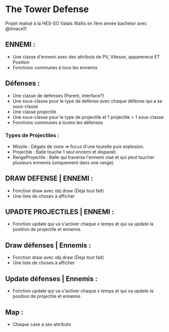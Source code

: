 # The Tower Defense

Projet réalisé à la HES-SO Valais Wallis en 1ère année bachelor avec @limace11

## ENNEMI :
  - Une classe d'ennemi avec des attributs de PV, Vitesse, apparenece ET Position
  - Fonctions communes à tous les ennemis

## Défenses :

  - Une classe de defenses (Parent, interface?)
  - Une sous-classe pour le type de defense avec chaque défense qui a sa sous-classe
  - Une classe projectile
  - Une sous-classe pour le type de projectile et 1 projectile = 1 sous-classe
  - Fonctions communes à toutes les défenses

### Types de Projectiles :

  - Missile : Dégats de zone => focus d'une tourelle puis explosion.
  - Projectile : Balle touche 1 seul ennemi et disparaît.
  - RangeProjectile : Balle qui traverse l'ennemi visé et qui peut toucher plusieurs ennemis (uniquement dans une range).


## DRAW DEFENSE | ENNEMI :

  - Fonction draw avec obj draw (Deja tout fait)
  - Une liste de choses à afficher

## UPADTE PROJECTILES | ENNEMI :

   - Fonction update qui va s'activer chaque x temps et qui va update la position de projectile et ennemis
 
## Draw défenses | Ennemis :
 
  - Fonction draw avec obj draw (Deja tout fait) 
  - Une liste de choses à afficher 
 
## Update défenses | Ennemis  :
 
   - Fonction update qui va s'activer chaque x temps et qui va update la position de projectile et ennemis
   
## Map :
   - Chaque case a ses attributs
